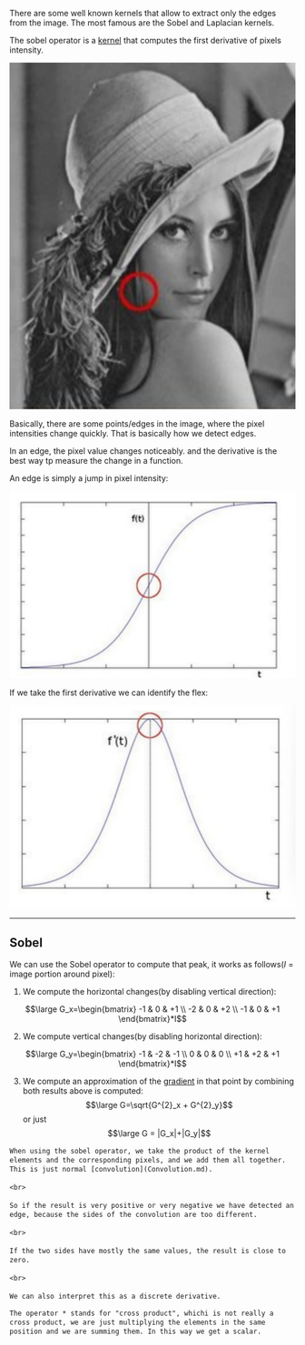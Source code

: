 There are some well known kernels that allow to extract only the edges from the image.
The most famous are the Sobel and Laplacian kernels.

The sobel operator is a [kernel](Kernel.md) that computes the first derivative of pixels intensity.

![](../z_images/Pasted%20image%2020230321171341.png)


Basically, there are some points/edges in the image, where the pixel intensities change quickly.
That is basically how we detect edges. 

In an edge, the pixel value changes noticeably. and the derivative is the best way tp measure the change in a function.

An edge is simply a jump in pixel intensity:

![](../z_images/Pasted%20image%2020230321171530.png)

If we take the first derivative we can identify the flex:

![](../z_images/Pasted%20image%2020230321171605.png)

---

## Sobel

We can use the Sobel operator to compute that peak, it works as follows($I$ = image portion around pixel):

1. We compute the horizontal changes(by disabling vertical direction):

$$\large G_x=\begin{bmatrix}
-1 & 0 & +1 \\
-2 & 0 & +2 \\
-1 & 0 & +1
\end{bmatrix}*I$$

2. We compute vertical changes(by disabling horizontal direction):

$$\large G_y=\begin{bmatrix}
-1 & -2 & -1 \\
0 & 0 & 0 \\
+1 & +2 & +1
\end{bmatrix}*I$$

3. We compute an approximation of the [gradient](../Machine%20Learning/Gradient.md) in that point by combining both results above is computed:
$$\large G=\sqrt{G^{2}_x + G^{2}_y}$$
or just
$$\large G = |G_x|+|G_y|$$


```ad-tldr
When using the sobel operator, we take the product of the kernel elements and the corresponding pixels, and we add them all together. This is just normal [convolution](Convolution.md).

<br>

So if the result is very positive or very negative we have detected an edge, because the sides of the convolution are too different.

<br>

If the two sides have mostly the same values, the result is close to zero.

<br>

We can also interpret this as a discrete derivative.
```

```ad-tip
The operator * stands for "cross product", whichi is not really a cross product, we are just multiplying the elements in the same position and we are summing them. In this way we get a scalar.
```

